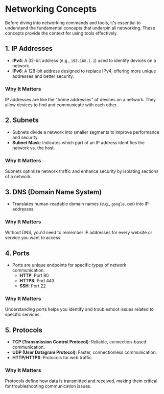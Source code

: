 # Networking Concepts

Before diving into networking commands and tools, it's essential to understand the fundamental concepts that underpin all networking. These concepts provide the context for using tools effectively.

## 1. **IP Addresses**

- **IPv4**: A 32-bit address (e.g., `192.168.1.1`) used to identify devices on a network.
- **IPv6**: A 128-bit address designed to replace IPv4, offering more unique addresses and better security.

### Why It Matters

IP addresses are like the "home addresses" of devices on a network. They allow devices to find and communicate with each other.

## 2. **Subnets**

- Subnets divide a network into smaller segments to improve performance and security.
- **Subnet Mask**: Indicates which part of an IP address identifies the network vs. the host.

### Why It Matters

Subnets optimize network traffic and enhance security by isolating sections of a network.

## 3. **DNS (Domain Name System)**

- Translates human-readable domain names (e.g., `google.com`) into IP addresses.

### Why It Matters

Without DNS, you'd need to remember IP addresses for every website or service you want to access.

## 4. **Ports**

- Ports are unique endpoints for specific types of network communication.
  - **HTTP**: Port 80
  - **HTTPS**: Port 443
  - **SSH**: Port 22

### Why It Matters

Understanding ports helps you identify and troubleshoot issues related to specific services.

## 5. **Protocols**
- **TCP (Transmission Control Protocol)**: Reliable, connection-based communication.
- **UDP (User Datagram Protocol)**: Faster, connectionless communication.
- **HTTP/HTTPS**: Protocols for web traffic.

### Why It Matters

Protocols define how data is transmitted and received, making them critical for troubleshooting communication issues.
